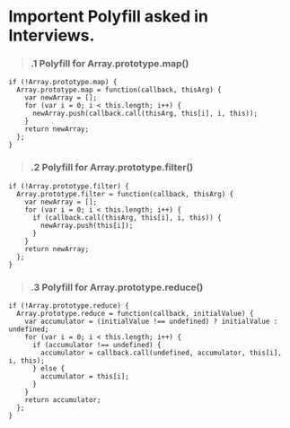 # Importent Polyfill asked in Interviews.

> ### .1 Polyfill for Array.prototype.map()

```
if (!Array.prototype.map) {
  Array.prototype.map = function(callback, thisArg) {
    var newArray = [];
    for (var i = 0; i < this.length; i++) {
      newArray.push(callback.call(thisArg, this[i], i, this));
    }
    return newArray;
  };
}
```

> ### .2 Polyfill for Array.prototype.filter()

```
if (!Array.prototype.filter) {
  Array.prototype.filter = function(callback, thisArg) {
    var newArray = [];
    for (var i = 0; i < this.length; i++) {
      if (callback.call(thisArg, this[i], i, this)) {
        newArray.push(this[i]);
      }
    }
    return newArray;
  };
}

```

> ### .3 Polyfill for Array.prototype.reduce()

```
if (!Array.prototype.reduce) {
  Array.prototype.reduce = function(callback, initialValue) {
    var accumulator = (initialValue !== undefined) ? initialValue : undefined;
    for (var i = 0; i < this.length; i++) {
      if (accumulator !== undefined) {
        accumulator = callback.call(undefined, accumulator, this[i], i, this);
      } else {
        accumulator = this[i];
      }
    }
    return accumulator;
  };
}

```
